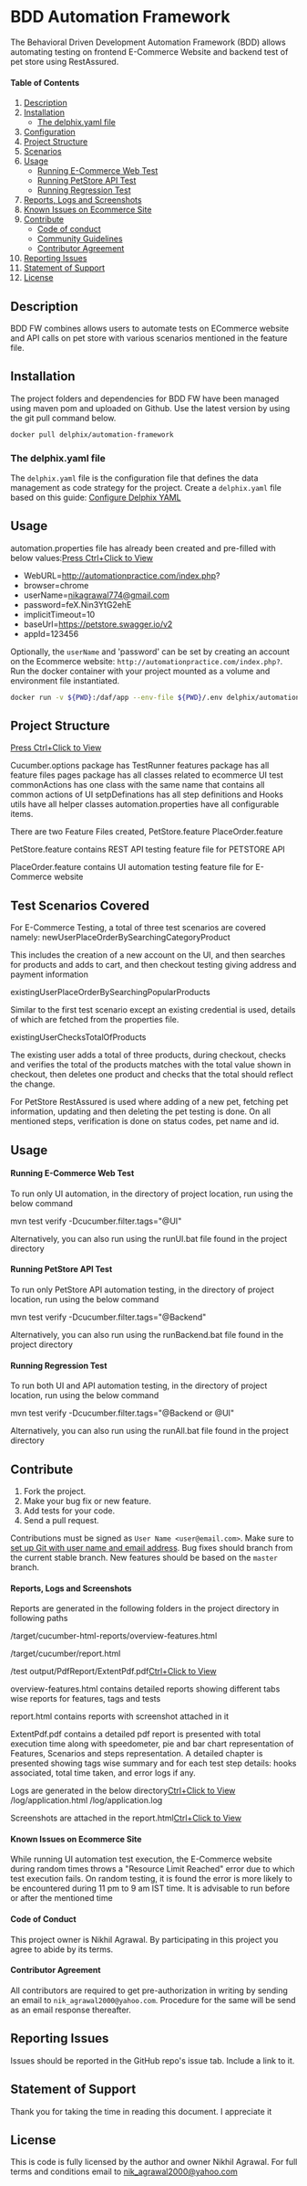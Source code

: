 # BDD Automation Framework

The Behavioral Driven Development Automation Framework (BDD) allows automating testing on frontend E-Commerce Website and backend test of pet store using RestAssured.

#### Table of Contents
1.  [Description](#description)
2.  [Installation](#installation)
    *   [The delphix.yaml file](#delphix-yaml)
3.  [Configuration](#configuration)
4.  [Project Structure](#projectstructure)
5.  [Scenarios](#scenarios)
6.  [Usage](#usage)
    *   [Running E-Commerce Web Test](#delphix-yaml)
    *   [Running PetStore API Test](#delphix-yaml)
    *   [Running Regression Test](#delphix-yaml)
7.  [Reports, Logs and Screenshots](#reportslogsandscreenshots)
8.  [Known Issues on Ecommerce Site](#knownissues)
9.  [Contribute](#contribute)
    *   [Code of conduct](#code-of-conduct)
    *   [Community Guidelines](#community-guidelines)
    *   [Contributor Agreement](#contributor-agreement)
10.  [Reporting Issues](#reporting-issues)
11.  [Statement of Support](#statement-of-support)
12.  [License](#license)

## Description

BDD FW combines allows users to automate tests on ECommerce website and API calls on pet store with various scenarios mentioned in the feature file.

## <a id="installation"></a>Installation

The project folders and dependencies for BDD FW have been managed using maven pom and uploaded on Github. Use the latest version by using the git pull command below.

```bash
docker pull delphix/automation-framework
```
### <a id="delphix-yaml"></a>The delphix.yaml file

The `delphix.yaml` file is the configuration file that defines the data management as code strategy for the project. Create a `delphix.yaml` file based on this guide: [Configure Delphix YAML](./configure-delphix-yaml.md)

## <a id="configuration"></a>Usage

automation.properties file has already been created and pre-filled with below values:[Press Ctrl+Click to View](https://drive.google.com/open?id=14bZKkx2sbZ_SRDg4b0FofDxQnRc6mclL)
* WebURL=http://automationpractice.com/index.php?
* browser=chrome
* userName=nikagrawal774@gmail.com
* password=feX.Nin3YtG2ehE
* implicitTimeout=10
* baseUrl=https://petstore.swagger.io/v2
* appId=123456

Optionally, the `userName` and 'password' can be set by creating an account on the Ecommerce website: `http://automationpractice.com/index.php?`.
Run the docker container with your project mounted as a volume and environment file instantiated.

```bash
docker run -v ${PWD}:/daf/app --env-file ${PWD}/.env delphix/automation-framework
```

## <a id="projectstructure"></a>Project Structure

[Press Ctrl+Click to View](https://drive.google.com/open?id=1JISYsF_UlqQeOazagVML1Jo8gk7xBdH0)

Cucumber.options package has TestRunner
features package has all feature files
pages package has all classes related to ecommerce UI test
commonActions has one class with the same name that contains all common actions of UI
setpDefinations has all step definitions and Hooks
utils have all helper classes
automation.properties have all configurable items.

There are two Feature Files created, 
PetStore.feature 
PlaceOrder.feature

PetStore.feature contains REST API testing feature file for PETSTORE API

PlaceOrder.feature contains UI automation testing feature file for  E-Commerce website

## <a id="testscenarioscovered"></a>Test Scenarios Covered

For E-Commerce Testing, a total of three test scenarios are covered namely:
newUserPlaceOrderBySearchingCategoryProduct

This includes the creation of a new account on the UI, and then searches for products and adds to cart, and then checkout testing giving address and payment information

existingUserPlaceOrderBySearchingPopularProducts

Similar to the first test scenario except an existing credential is used, details of which are fetched from the properties file.

existingUserChecksTotalOfProducts

The existing user adds a total of three products, during checkout, checks and verifies the total of the products matches with the total value shown in checkout, then deletes one product and checks that the total should reflect the change.

For PetStore RestAssured is used where adding of a new pet, fetching pet information, updating and then deleting the pet testing is done. On all mentioned steps, verification is done on status codes, pet name and id.


## <a id="usage"></a>Usage

#### <a id="running e-commerce web test"></a>Running E-Commerce Web Test

To run only UI automation, in the directory of project location, run using the below command

mvn test verify -Dcucumber.filter.tags="@UI"

Alternatively, you can also run using the runUI.bat file found in the project directory

#### <a id="running petstore api test"></a>Running PetStore API Test

To run only PetStore API automation testing, in the directory of project location, run using the below command

mvn test verify -Dcucumber.filter.tags="@Backend"

Alternatively, you can also run using the runBackend.bat file found in the project directory

#### <a id="running regression test"></a>Running Regression Test

To run both UI and API automation testing, in the directory of project location, run using the below command

mvn test verify -Dcucumber.filter.tags="@Backend or @UI"

Alternatively, you can also run using the runAll.bat file found in the project directory

## <a id="contribute"></a>Contribute

1.  Fork the project.
2.  Make your bug fix or new feature.
3.  Add tests for your code.
4.  Send a pull request.

Contributions must be signed as `User Name <user@email.com>`. Make sure to [set up Git with user name and email address](https://git-scm.com/book/en/v2/Getting-Started-First-Time-Git-Setup). Bug fixes should branch from the current stable branch. New features should be based on the `master` branch.

#### <a id="reportslogsandscreenshots"></a>Reports, Logs and Screenshots

Reports are generated in the following folders in the project directory in following paths

/target/cucumber-html-reports/overview-features.html

/target/cucumber/report.html

/test output/PdfReport/ExtentPdf.pdf[Ctrl+Click to View](https://drive.google.com/open?id=1cQs-w3zzwnDEjHMtS666Ck6_ZsZjKRRM)

overview-features.html contains detailed reports showing different tabs wise reports for features, tags and tests

report.html contains reports with screenshot attached in it

ExtentPdf.pdf contains a detailed pdf report is presented with total execution time along with speedometer, pie and bar chart representation of Features, Scenarios and steps representation. A detailed chapter is presented showing tags wise summary and for each test step details: hooks associated, total time taken, and error logs if any.

Logs are generated in the below directory[Ctrl+Click to View](https://drive.google.com/open?id=1jqIlj_bKTvjM3a76SDYUeMiMu_ynCH9L)
/log/application.html
/log/application.log

Screenshots are attached in the report.html[Ctrl+Click to View](https://drive.google.com/open?id=1iIEXWbCifC0ARws34l4lNIOefuKLServ)

#### <a id="known issues"></a>Known Issues on Ecommerce Site

While running UI automation test execution, the E-Commerce website during random times throws a "Resource Limit Reached" error due to which test execution fails. On random testing, it is found the error is more likely to be encountered during 11 pm to 9 am IST time. It is advisable to run before or after the mentioned time

#### <a id="code-of-conduct"></a>Code of Conduct

This project owner is Nikhil Agrawal. By participating in this project you agree to abide by its terms.

#### <a id="contributor-agreement"></a>Contributor Agreement

All contributors are required to get pre-authorization in writing by sending an email to `nik_agrawal2000@yahoo.com`. Procedure for the same will be send as an email response thereafter.


## <a id="reporting_issues"></a>Reporting Issues

Issues should be reported in the GitHub repo's issue tab. Include a link to it.

## <a id="statement-of-support"></a>Statement of Support

Thank you for taking the time in reading this document. I appreciate it

## <a id="license"></a>License

This is code is fully licensed by the author and owner Nikhil Agrawal. For full terms and conditions email to nik_agrawal2000@yahoo.com

